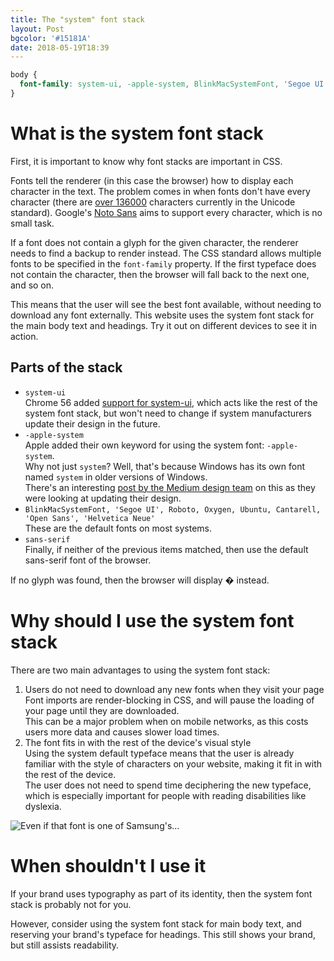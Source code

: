 ```yaml
---
title: The "system" font stack
layout: Post
bgcolor: '#15181A'
date: 2018-05-19T18:39
---
```


```css
body {
  font-family: system-ui, -apple-system, BlinkMacSystemFont, 'Segoe UI', Roboto, Oxygen, Ubuntu, Cantarell, 'Open Sans', 'Helvetica Neue', sans-serif;
}
```

# What is the system font stack

First, it is important to know why font stacks are important in CSS. 

Fonts tell the renderer (in this case the browser) how to display each character in the text. The problem comes in when fonts don't have every character (there are [over 136000](https://en.wikipedia.org/wiki/List_of_Unicode_characters) characters currently in the Unicode standard). Google's [Noto Sans](https://www.google.com/get/noto/) aims to support every character, which is no small task.

If a font does not contain a glyph for the given character, the renderer needs to find a backup to render instead. The CSS standard allows multiple fonts to be specified in the `font-family` property. If the first typeface does not contain the character, then the browser will fall back to the next one, and so on.

This means that the user will see the best font available, without needing to download any font externally. This website uses the system font stack for the main body text and headings. Try it out on different devices to see it in action.

## Parts of the stack

* `system-ui`  
  Chrome 56 added [support for system-ui](https://www.chromestatus.com/feature/5640395337760768), which acts like the rest of the system font stack, but won't need to change if system manufacturers update their design in the future.
* `-apple-system`  
  Apple added their own keyword for using the system font: `-apple-system`.  
  Why not just `system`? Well, that's because Windows has its own font named `system` in older versions of Windows.  
  There's an interesting [post by the Medium design team](https://medium.design/system-shock-6b1dc6d6596f) on this as they were looking at updating their design.
* `BlinkMacSystemFont, 'Segoe UI', Roboto, Oxygen, Ubuntu, Cantarell, 'Open Sans', 'Helvetica Neue'`  
  These are the default fonts on most systems.
* `sans-serif`  
  Finally, if neither of the previous items matched, then use the default sans-serif font of the browser.

If no glyph was found, then the browser will display � instead.

# Why should I use the system font stack

There are two main advantages to using the system font stack:

1. Users do not need to download any new fonts when they visit your page  
  Font imports are render-blocking in CSS, and will pause the loading of your page until they are downloaded.  
  This can be a major problem when on mobile networks, as this costs users more data and causes slower load times.
2. The font fits in with the rest of the device's visual style  
  Using the system default typeface means that the user is already familiar with the style of characters on your website, making it fit in with the rest of the device.  
  The user does not need to spend time deciphering the new typeface, which is especially important for people with reading disabilities like dyslexia.

![Even if that font is one of Samsung's...](https://core0.staticworld.net/images/article/2014/04/newfonts-100261130-medium.idge.png)

# When shouldn't I use it

If your brand uses typography as part of its identity, then the system font stack is probably not for you.

However, consider using the system font stack for main body text, and reserving your brand's typeface for headings. This still shows your brand, but still assists readability.
